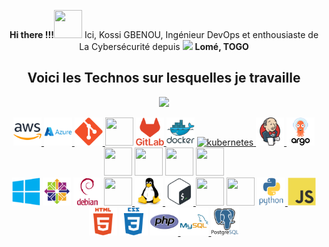 
<!--
**gkossi/gkossi** is a ✨ _special_ ✨ repository because its `README.md` (this file) appears on your GitHub profile.

Here are some ideas to get you started:

- 🔭 I’m currently working on ...
- 🌱 I’m currently learning ...
- 👯 I’m looking to collaborate on ...
- 🤔 I’m looking for help with ...
- 💬 Ask me about ...
- 📫 How to reach me: ...
- 😄 Pronouns: ...
- ⚡ Fun fact: ...
https://www.flaticon.com/free-icon/togo_197443?term=togo+flag&page=1&position=1&origin=search&related_id=197443

https://github.com/devicons/devicon/tree/v2.15.1/icons/
-->

<!--p align="center"><strong>Hi there !!!</strong><img src="https://raw.githubusercontent.com/MartinHeinz/MartinHeinz/master/wave.gif" width="45" height="45"/></p>

<div align="center">
	<p>
		Je m'appelle Kossi GBENOU, Ingénieur DevOps et enthousiaste de La Cybersécurité depuis 
		<img src="https://cdn-icons-png.flaticon.com/512/197/197443.png" width="13"/> 
		<b>Lomé, TOGO</b>
	</p> 
</div-->

<div align="center">
	<p>
		<strong>Hi there !!!</strong><img src="https://raw.githubusercontent.com/MartinHeinz/MartinHeinz/master/wave.gif" width="45" height="45"/>
		Ici, Kossi GBENOU, Ingénieur DevOps et enthousiaste de La Cybersécurité depuis 
		<img src="https://cdn-icons-png.flaticon.com/512/197/197443.png" width="13"/> 
		<b>Lomé, TOGO</b>
	</p> 
	<p>
		<h2>Voici les Technos sur lesquelles je travaille</h2>
		<img src="https://media2.giphy.com/media/QssGEmpkyEOhBCb7e1/giphy.gif?cid=ecf05e47a0n3gi1bfqntqmob8g9aid1oyj2wr3ds3mg700bl&rid=giphy.gif" width="32"/> 
	</p>
</div>

<div align="center"> 
<a href="https://aws.amazon.com" target="_blank">
	<img src="https://github.com/devicons/devicon/blob/v2.16.0/icons/amazonwebservices/amazonwebservices-original-wordmark.svg" alt="aws" width="45" height="45"/>
</a>
<a href="https://azure.microsoft.com/" target="_blank">
	<img src="https://github.com/devicons/devicon/blob/v2.15.1/icons/azure/azure-original-wordmark.svg" alt="Mircosoft Azure" width="45" height="45"/>
</a>
<a href="https://git-scm.com/" target="_blank">
	<img src="https://github.com/devicons/devicon/blob/v2.16.0/icons/git/git-original.svg" alt="Git" width="45" height="45"/>
</a>
<img src="https://cdn.jsdelivr.net/gh/devicons/devicon/icons/github/github-original-wordmark.svg" width="45" height="45"/>
<a href="https://gitlab.com/" target="_blank">
	<img src="https://github.com/devicons/devicon/blob/v2.15.1/icons/gitlab/gitlab-plain-wordmark.svg" alt="GitLab" width="45" height="45" style="color:blue;"/>
</a>
<a href="https://www.docker.com/" target="_blank"><img src="https://raw.githubusercontent.com/devicons/devicon/master/icons/docker/docker-original-wordmark.svg" alt="docker" width="45" height="45"/></a> 
<a href="https://kubernetes.io" target="_blank">
	<img src="https://cdn.jsdelivr.net/gh/devicons/devicon/icons/kubernetes/kubernetes-plain-wordmark.svg" alt="kubernetes" width="45" height="45"/>
</a> 
<a href="https://www.jenkins.io" target="_blank">
	<img src="https://github.com/devicons/devicon/blob/v2.15.1/icons/jenkins/jenkins-original.svg" alt="jenkins" width="45" height="45"/>
</a>
<a href="https://argoproj.github.io/cd/" target="_blank">
	<img src="https://github.com/devicons/devicon/blob/v2.15.1/icons/argocd/argocd-original-wordmark.svg" alt="argocd" width="45" height="45"/>
</a> 

<img src="https://cdn.jsdelivr.net/gh/devicons/devicon/icons/ansible/ansible-original-wordmark.svg" width="45" height="45"/> 
<a href="https://www.terraform.io/" target="_blank"><img src="https://cdn.jsdelivr.net/gh/devicons/devicon/icons/terraform/terraform-original-wordmark.svg" width="45" height="45"/></a> 
<a href="https://prometheus.io/" target="_blank"><img src="https://cdn.jsdelivr.net/gh/devicons/devicon/icons/prometheus/prometheus-original-wordmark.svg" width="45" height="45"/></a> 
<a href="https://grafana.com/" target="_blank"><img src="https://cdn.jsdelivr.net/gh/devicons/devicon/icons/grafana/grafana-original-wordmark.svg" width="45" height="45"/></a>

<br/>

<img src="https://github.com/devicons/devicon/blob/v2.15.1/icons/windows8/windows8-original.svg" width="45" height="45"/> 
<img src="https://github.com/devicons/devicon/blob/v2.15.1/icons/centos/centos-original.svg" width="45" height="45"/> 
<img src="https://github.com/devicons/devicon/blob/v2.15.1/icons/debian/debian-plain-wordmark.svg" width="45" height="45"/> 
<a href="https://www.linux.org/" target="_blank"> 
	<img src="https://cdn.jsdelivr.net/gh/devicons/devicon/icons/ubuntu/ubuntu-plain-wordmark.svg" width="45" height="45"/> 
	<img src="https://raw.githubusercontent.com/devicons/devicon/master/icons/linux/linux-original.svg" alt="linux" width="45" height="45"/> 
</a> 
<a href="https://www.gnu.org/software/bash/" target="_blank"> 
	<img src="https://github.com/devicons/devicon/blob/v2.15.1/icons/bash/bash-original.svg" alt="bash" width="45" height="45"/>  
</a>
<a href="https://www.nginx.com/" target="_blank"><img src="https://cdn.jsdelivr.net/gh/devicons/devicon/icons/nginx/nginx-original.svg" width="45" height="45"/></a> 
<img src="https://cdn.jsdelivr.net/gh/devicons/devicon/icons/apache/apache-original-wordmark.svg" width="45" height="45"/> 

<!--br/>

<!--a href="https://reactjs.org/" target="_blank">
	<img src="https://raw.githubusercontent.com/devicons/devicon/master/icons/react/react-original-wordmark.svg" alt="react" width="45" height="45"/>
</a> 
<a href="https://angular.io" target="_blank"> 
	<img src="https://raw.githubusercontent.com/devicons/devicon/master/icons/angularjs/angularjs-original-wordmark.svg" alt="angularjs" width="45" height="45"/> 
</a> 
<a href="https://nodejs.org" target="_blank"> 
	<img src="https://raw.githubusercontent.com/devicons/devicon/master/icons/nodejs/nodejs-original-wordmark.svg" alt="nodejs" width="45" height="45"/> 
</a--> 
<a href="https://www.python.org" target="_blank"> 
	<img src="https://raw.githubusercontent.com/devicons/devicon/master/icons/python/python-original-wordmark.svg" alt="python" width="45" height="45"/> 
</a> 
<a href="https://developer.mozilla.org/en-US/docs/Web/JavaScript" target="_blank"> 
	<img src="https://raw.githubusercontent.com/devicons/devicon/master/icons/javascript/javascript-original.svg" alt="javascript" width="45" height="45"/> 
</a> 
<img src="https://github.com/devicons/devicon/blob/v2.15.1/icons/html5/html5-plain-wordmark.svg" alt="html5" width="45" height="45"/> 
<img src="https://github.com/devicons/devicon/blob/v2.15.1/icons/css3/css3-plain-wordmark.svg" alt="css3" width="45" height="45"/> 
<a href="https://www.php.net" target="_blank"> 
	<img src="https://github.com/devicons/devicon/blob/v2.15.1/icons/php/php-original.svg" alt="php" width="45" height="45"/>  
</a> 
<a href="https://www.mysql.com/" target="_blank"> 
	<img src="https://raw.githubusercontent.com/devicons/devicon/master/icons/mysql/mysql-original-wordmark.svg" alt="mysql" width="45" height="45"/> 
</a> 
<a href="https://www.postgresql.org" target="_blank"> 
	<img src="https://raw.githubusercontent.com/devicons/devicon/master/icons/postgresql/postgresql-original-wordmark.svg" alt="postgresql" width="45" height="45"/> 
</a>
</div> 
